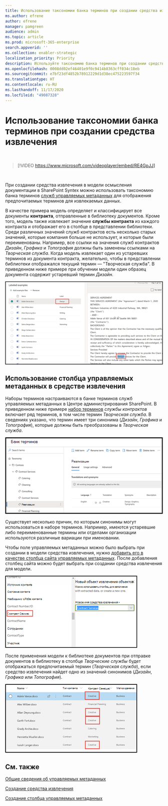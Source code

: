 ```yaml
---
title: Использование таксономии банка терминов при создании средства извлечения
ms.author: efrene
author: efrene
manager: pamgreen
audience: admin
ms.topic: article
ms.prod: microsoft-365-enterprise
search.appverid: ''
ms.collection: enabler-strategic
localization_priority: Priority
description: Используйте таксономию банка терминов при создании средства извлечения в модели осмысления документации в Microsoft SharePoint Syntex.
ms.openlocfilehash: 0008dd02ef46401e9f0c9414b8363cff034c18eb
ms.sourcegitcommit: e7bf23df4852b78912229d1d38ec475223597f34
ms.translationtype: HT
ms.contentlocale: ru-RU
ms.lasthandoff: 11/17/2020
ms.locfileid: "49087328"
---
```

# <a name="leverage-term-store-taxonomy-when-creating-an-extractor"></a>Использование таксономии банка терминов при создании средства извлечения

</br>

> [!VIDEO https://www.microsoft.com/videoplayer/embed/RE4GpJJ]  

</br>


При создании средства извлечения в модели осмысления документации в SharePoint Syntex можно использовать таксономию банка терминов [служб управляемых метаданных](https://docs.microsoft.com/sharepoint/managed-metadata#terms) для отображения предпочитаемых терминов для извлекаемых данных.  

В качестве примера модель определяет и классифицирует все документы **контракта**, отправленные в библиотеку документов.  Кроме того, модель также извлекает значение **службы контракта** из каждого контракта и отображает его в столбце в представлении библиотеки. Среди различных значений служб контрактов есть несколько старых значений, которые компания больше не использует, и которые были переименованы. Например, все ссылки на значения служб контрактов *Дизайн*, *Графика* и *Топография* должны быть заменены ссылками на *Творческая служба*. Когда модель извлекает один из устаревших терминов из документа контракта, желательно, чтобы в представлении библиотеки отображался текущий термин — "Творческая служба". В приведенном ниже примере при обучении модели один образец документа содержит устаревший термин *Дизайн*.

   ![Банк терминов](../media/content-understanding/design.png)</br>


## <a name="use-a-managed-metadata-column-in-your-extractor"></a>Использование столбца управляемых метаданных в средстве извлечения

Наборы терминов настраиваются в банке терминов служб управляемых метаданных в Центре администрирования SharePoint. В приведенном ниже примере [набор терминов](https://docs.microsoft.com/sharepoint/managed-metadata#term-set) *службы контрактов* включает ряд терминов, в том числе термин *Творческая служба*.  В сведениях указано, что термин имеет три синонима (*Дизайн*, *Графика* и *Топография*), которые должны быть преобразованы в *Творческая служба*. 

   ![Набор терминов](../media/content-understanding/term-store.png)</br>

Существует несколько причин, по которым синонимы могут использоваться в наборе терминов. Например, имеются устаревшие либо переименованные термины или отделами организации используются различные вариации при именовании.

Чтобы поле управляемых метаданных можно было выбрать при создании в модели средства извлечения, нужно [добавить его в качестве столбца сайта управляемых метаданных](https://support.microsoft.com/office/8fad9e35-a618-4400-b3c7-46f02785d27f). После добавления столбец сайта можно будет выбрать при создании средства извлечения для модели.

   ![Служба контракта](../media/content-understanding/contract-services.png)</br>


После применения модели к библиотеке документов при отправке документов в библиотеку в столбце *Творческие службы* будет отображаться предпочитаемый термин (*Творческая служба*), если средство извлечения найдет одно из значений синонимов (*Дизайн*, *Графика* или *Топография*).

   ![Столбец службы контракта](../media/content-understanding/creative.png)</br>


## <a name="see-also"></a>См. также
[Общие сведения об управляемых метаданных](https://docs.microsoft.com/sharepoint/managed-metadata#terms)

[Создание средства извлечения](create-an-extractor.md)

[Создание столбца управляемых метаданных](https://support.microsoft.com/office/create-a-managed-metadata-column-8fad9e35-a618-4400-b3c7-46f02785d27f?redirectSourcePath=%252farticle%252fc2a06717-8105-4aea-890d-3082853ab7b7&ui=en-US&rs=en-US&ad=US)





